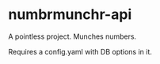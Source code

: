 # numbrmunchr-api

A pointless project. Munches numbers.

Requires a config.yaml with DB options in it.